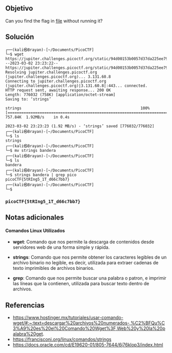 ## Objetivo

Can you find the flag in [file](https://jupiter.challenges.picoctf.org/static/94d00153b0057d37da225ee79a846c62/strings) without running it?

## Solución
```
┌──(kali㉿Brayan)-[~/Documents/PicoCTF]
└─$ wget https://jupiter.challenges.picoctf.org/static/94d00153b0057d37da225ee79a846c62/strings
--2023-03-02 23:23:22--  https://jupiter.challenges.picoctf.org/static/94d00153b0057d37da225ee79a846c62/strings
Resolving jupiter.challenges.picoctf.org (jupiter.challenges.picoctf.org)... 3.131.60.8
Connecting to jupiter.challenges.picoctf.org (jupiter.challenges.picoctf.org)|3.131.60.8|:443... connected.
HTTP request sent, awaiting response... 200 OK
Length: 776032 (758K) [application/octet-stream]
Saving to: ‘strings’

strings                                                    100%[=======================================================================================================================================>] 757.84K  1.92MB/s    in 0.4s    

2023-03-02 23:23:23 (1.92 MB/s) - ‘strings’ saved [776032/776032]
┌──(kali㉿Brayan)-[~/Documents/PicoCTF]
└─$ ls   
strings
┌──(kali㉿Brayan)-[~/Documents/PicoCTF]
└─$ mv strings bandera                                                                    
┌──(kali㉿Brayan)-[~/Documents/PicoCTF]
└─$ ls
bandera
┌──(kali㉿Brayan)-[~/Documents/PicoCTF]
└─$ strings bandera | grep pico      
picoCTF{5tRIng5_1T_d66c7bb7}
┌──(kali㉿Brayan)-[~/Documents/PicoCTF]
└─$ 

```

### `picoCTF{5tRIng5_1T_d66c7bb7}`


## Notas adicionales

#### Comandos Linux Utilizados 

- **wget**: Comando que nos permite la descarga de contenidos desde servidores web de una forma simple y rápida.

- **strings**: Comando que nos permite obtener los caracteres legibles de un archivo binario no legible, es decir, utilizada para extraer cadenas de texto imprimibles de archivos binarios.

- **grep**: Comando que nos permite buscar una palabra o patron, e imprimir las líneas que la contienen, utilizada para buscar texto dentro de archivos.

## Referencias

- https://www.hostinger.mx/tutoriales/usar-comando-wget/#:~:text=descargar%20archivos%20numerados-,%C2%BFQu%C3%A9%20es%20el%20Comando%20Wget%3F,Web%20y%20la%20palabra%20get.
- https://francisconi.org/linux/comandos/strings
- https://docs.oracle.com/cd/E19620-01/805-7644/6j76klop3/index.html